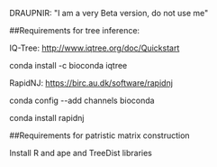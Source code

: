 DRAUPNIR: "I am a very Beta version, do not use me"

##Requirements for tree inference:

IQ-Tree: http://www.iqtree.org/doc/Quickstart

conda install -c bioconda iqtree

RapidNJ: https://birc.au.dk/software/rapidnj

conda config --add channels bioconda

conda install rapidnj

##Requirements for patristic matrix construction

Install R and ape and TreeDist libraries










